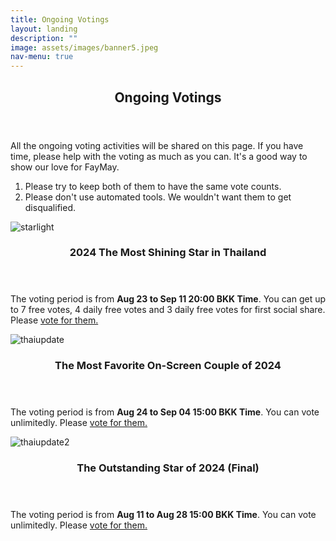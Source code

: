 ```yaml
---
title: Ongoing Votings
layout: landing
description: ""
image: assets/images/banner5.jpeg
nav-menu: true
---
```


<!-- Main -->
<div id="main">
    <section id="one">
        <div class="inner">
            <header class="major">
                <h2><span class="translate">Ongoing Votings</span></h2>
            </header>
            <p><span class="translate">All the ongoing voting activities will be shared on this page. If you have time, please help with the voting as much as you can. It's a good way to show our love for FayMay.</span></p>
            <ol>
                <li><span class="translate">Please try to keep both of them to have the same vote counts.</span></li>
                <li><span class="translate">Please don't use automated tools. We wouldn't want them to get disqualified.</span></li>
            </ol>
        </div>
    </section>
    <section id="two" class="spotlights">
        <section>
            <div class="image">
                <img src="{{ 'assets/images/votestarlight.png' | relative_url }}" alt="starlight" data-position="center center">
            </div>
            <div class="content">
                <div class="inner">
                    <header class="major">
                        <h3><span class="translate">2024 The Most Shining Star in Thailand</span></h3>
                    </header>
                    <p><span class="translate">The voting period is from <strong>Aug 23 to Sep 11 20:00 BKK Time</strong>. You can get up to 7 free votes, 4 daily free votes and 3 daily free votes for first social share. Please</span><span class="vote-link"> <a href="https://www.starlightawards.asia/vote"><span class="translate">vote for them.</span></a></span>
                    </p>
                </div>
            </div>
        </section>
        <section>
            <div class="image">
                <img src="{{ 'assets/images/votethaiupdate.png' | relative_url }}" alt="thaiupdate" data-position="center center">
            </div>
            <div class="content">
                <div class="inner">
                    <header class="major">
                        <h3><span class="translate">The Most Favorite On-Screen Couple of 2024</span></h3>
                    </header>
                    <p><span class="translate">The voting period is from <strong>Aug 24 to Sep 04 15:00 BKK Time</strong>. You can vote unlimitedly. Please</span> <span class="vote-link"><a href="https://www.thaiupdate.info/favorite-couple-2024-group-3/"><span class="translate">vote for them.</span></a></span>
                    </p>
                </div>
            </div>
        </section>
        <section>
            <div class="image">
                <img src="{{ 'assets/images/votethaiupdate1.png' | relative_url }}" alt="thaiupdate2" data-position="center center">
            </div>
            <div class="content">
                <div class="inner">
                    <header class="major">
                        <h3><span class="translate">The Outstanding Star of 2024 (Final)</span></h3>
                    </header>
                    <p><span class="translate">The voting period is from <strong>Aug 11 to Aug 28 15:00 BKK Time</strong>. You can vote unlimitedly. Please</span> <span class="vote-link"><a href="https://www.thaiupdate.info/the-outstanding-star-of-2024-final/"><span class="translate">vote for them.</span></a></span>
                    </p>
                </div>
            </div>
        </section>
    </section>
</div>